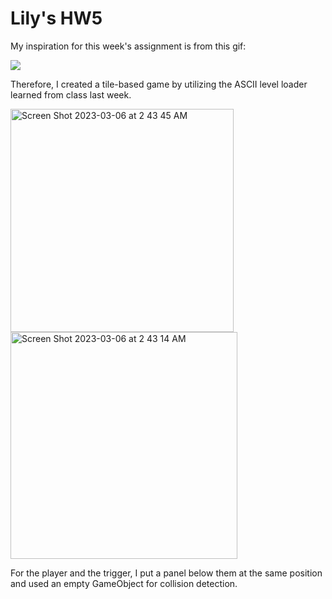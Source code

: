 # Lily's HW5

My inspiration for this week's assignment is from this gif:

[<img src="https://i.pinimg.com/originals/31/00/5a/31005a2764a3cee6638b65577d4aae07.gif">](https://i.pinimg.com/originals/31/00/5a/31005a2764a3cee6638b65577d4aae07.gif)


Therefore, I created a tile-based game by utilizing the ASCII level loader learned from class last week.

<img width="357" alt="Screen Shot 2023-03-06 at 2 43 45 AM" src="https://user-images.githubusercontent.com/44248733/223049311-d04e0eaa-56a3-4d4f-90a2-9fb2eb795088.png"> <img width="363" alt="Screen Shot 2023-03-06 at 2 43 14 AM" src="https://user-images.githubusercontent.com/44248733/223049356-5509b9bb-8ddf-4cc4-8d53-3a877f590d6b.png">

For the player and the trigger, I put a panel below them at the same position and used an empty GameObject for collision detection.

